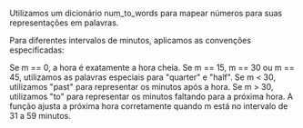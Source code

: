 Utilizamos um dicionário num_to_words para mapear números para suas representações em palavras.

Para diferentes intervalos de minutos, aplicamos as convenções especificadas:

Se m == 0, a hora é exatamente a hora cheia.
Se m == 15, m == 30 ou m == 45, utilizamos as palavras especiais para "quarter" e "half".
Se m < 30, utilizamos "past" para representar os minutos após a hora.
Se m > 30, utilizamos "to" para representar os minutos faltando para a próxima hora.
A função ajusta a próxima hora corretamente quando m está no intervalo de 31 a 59 minutos.